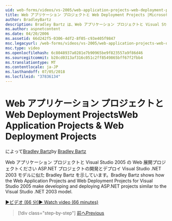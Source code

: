 ```yaml
---
uid: web-forms/videos/vs-2005/web-application-projects-web-deployment-projects
title: Web アプリケーション プロジェクトと Web Deployment Projects |Microsoft Docs
author: BradleyBartz
description: Bradley Bartz は、Web アプリケーション プロジェクトと Visual Studio 2005 の Web 展開プロジェクトの開発とデプロイの ASP.NET プロジェクト simila を作成する方法を示しています.
ms.author: aspnetcontent
ms.date: 04/20/2006
ms.assetid: 66d242f5-0306-4df2-8f05-c93e405f9847
msc.legacyurl: /web-forms/videos/vs-2005/web-application-projects-web-deployment-projects
msc.type: video
ms.openlocfilehash: 6c8048937a0281e7b90965be9f823557a9f86d46
ms.sourcegitcommit: b28cd0313af316c051c2ff8549865bff67f2fbb4
ms.translationtype: MT
ms.contentlocale: ja-JP
ms.lasthandoff: 07/05/2018
ms.locfileid: "37836134"
---
```

<a name="web-application-projects--web-deployment-projects"></a><span data-ttu-id="e887d-103">Web アプリケーション プロジェクトと Web Deployment Projects</span><span class="sxs-lookup"><span data-stu-id="e887d-103">Web Application Projects & Web Deployment Projects</span></span>
====================
<span data-ttu-id="e887d-104">によって[Bradley Bartz](https://github.com/BradleyBartz)</span><span class="sxs-lookup"><span data-stu-id="e887d-104">by [Bradley Bartz](https://github.com/BradleyBartz)</span></span>

<span data-ttu-id="e887d-105">Web アプリケーション プロジェクトと Visual Studio 2005 の Web 展開プロジェクトください ASP.NET プロジェクトの開発とデプロイ Visual Studio .NET 2003 モデルに似た Bradley Bartz を示しています。</span><span class="sxs-lookup"><span data-stu-id="e887d-105">Bradley Bartz shows how the Web Application Projects and Web Deployment Projects for Visual Studio 2005 make developing and deploying ASP.NET projects similar to the Visual Studio .NET 2003 model.</span></span>

[<span data-ttu-id="e887d-106">&#9654;ビデオ (66 分)</span><span class="sxs-lookup"><span data-stu-id="e887d-106">&#9654; Watch video (66 minutes)</span></span>](https://channel9.msdn.com/Blogs/ASP-NET-Site-Videos/web-application-projects-web-deployment-projects)

> [!div class="step-by-step"]
> [<span data-ttu-id="e887d-107">前へ</span><span class="sxs-lookup"><span data-stu-id="e887d-107">Previous</span></span>](web-deployment-projects.md)
